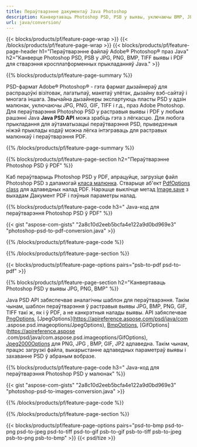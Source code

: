 ```yaml
---
title: Пераўтварэнне дакументаў Java Photoshop
description: Канвертаваць Photoshop PSD, PSB у выявы, уключаючы BMP, JPG, PNG, TIFF і PDF з дапамогай бібліятэкі Java.
url: java/conversion/
---
```


{{< blocks/products/pf/feature-page-wrap >}}
{{< /blocks/products/pf/feature-page-wrap >}}
{{< blocks/products/pf/feature-page-header h1="Пераўтварэнне файлаў Adobe® Photoshop® праз Java" h2="Канверце Photoshop PSD, PSB у JPG, PNG, BMP, TIFF выявы і PDF для стварэння кросплатформенных прыкладанняў Java." >}}

{{% blocks/products/pf/feature-page-summary %}}

PSD-фармат Adobe® Photoshop® - гэта фармат дызайнераў для распрацоўкі візітовак, лагатыпаў, макетаў улётак, дызайну вэб-сайтаў і многага іншага. Звычайна дызайнеры экспартуюць пласты PSD у адзін малюнак, уключаючы JPG, PNG, GIF, TIFF і г.д., праз Adobe Photoshop. Для пераўтварэння Photoshop PSD у растравыя выявы і PDF у любым рашэнні Java **Java PSD API** можа зрабіць гэта з лёгкасцю. Для любога прыкладання для аўтаматызацыі пераўтварэння PSD, прыведзеныя ніжэй прыклады кодаў можна лёгка інтэграваць для растравых малюнкаў і пераўтварэння PDF.

{{% /blocks/products/pf/feature-page-summary %}}

{{% blocks/products/pf/feature-page-section h2="Пераўтварэнне Photoshop PSD ў PDF" %}}

Каб пераўтварыць Photoshop PSD у PDF, апрацуйце, загрузіце файл Photoshop PSD з дапамогай [класа малюнка](https://apireference.aspose.com/psd/java/com.aspose.psd/Image). Стварыце аб'ект [PdfOptions class](https://apireference.aspose.com/psd/java/com.aspose.psd.imageoptions/PdfOptions) для адпаведных налад PDF. Нарэшце выклічце метад [Image.save](https://apireference.aspose.com/psd/java/com.aspose.psd/Image#save-java.lang.String-com.aspose.psd.ImageOptionsBase-) з выхадам Дакумент PDF і пэўныя параметры налад.

{{% blocks/products/pf/feature-page-code h3=" Java-код для пераўтварэння Photoshop PSD ў PDF" %}}

{{< gist "aspose-com-gists" "2a8c10d2eeb5bcfa4e122a9d0bd969e3" "photoshop-psd-to-pdf-conversion.java" >}}

{{% /blocks/products/pf/feature-page-code %}}

{{% /blocks/products/pf/feature-page-section %}}

{{< blocks/products/pf/feature-page-options pairs="psb-to-pdf psd-to-pdf" >}}

{{% blocks/products/pf/feature-page-section h2="Канвертаваць Photoshop PSD у выявы JPG, PNG, BMP" %}}

Java PSD API забяспечвае аналагічны шаблон для пераўтварэння. Такім чынам, шаблон пераўтварэння ў растравыя выявы JPG, BMP, PNG, GIF, TIFF такі ж, як і ў PDF, а не канкрэтныя налады выявы. API забяспечвае [PngOptions](https://apireference.aspose.com/psd/java/com.aspose.psd.imageoptions/PngOptions), [JpegOptions](https://apireference.aspose.com/psd/java/com .aspose.psd.imageoptions/JpegOptions), [BmpOptions](https://apireference.aspose.com/psd/java/com.aspose.psd.imageoptions/BmpOptions), [GifOptions](https://apireference.aspose .com/psd/java/com.aspose.psd.imageoptions/GifOptions), [Jpeg2000Options](https://apireference.aspose.com/psd/java/com.aspose.psd.imageoptions/Jpeg2000Options) для PNG, JPG , BMP, GIF, JP2 адпаведна. Такім чынам, працэс загрузкі файла, выкарыстанне адпаведных параметраў выявы і захаванне PSD ў абраным вобразе.

{{% blocks/products/pf/feature-page-code h3=" Java-код для пераўтварэння Photoshop PSD у малюнак" %}}

{{< gist "aspose-com-gists" "2a8c10d2eeb5bcfa4e122a9d0bd969e3" "photoshop-psd-to-images-conversion.java" >}}

{{% /blocks/products/pf/feature-page-code %}}

{{% /blocks/products/pf/feature-page-section %}}

{{< blocks/products/pf/feature-page-options pairs="psd-to-bmp psd-to-png psd-to-jpeg psd-to-tiff psd-to-gif psb-to-gif psb-to-tiff psb-to-jpeg psb-to-png psb-to-bmp" >}}
{{< psd/tize >}}
